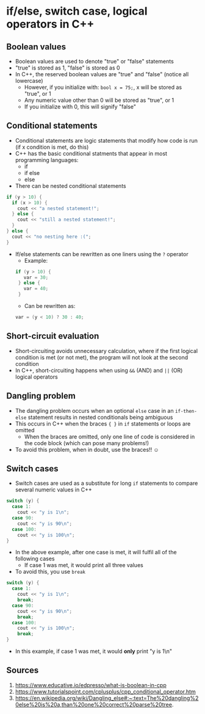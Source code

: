 # if/else, switch case, logical operators in C++

## Boolean values
* Boolean values are used to denote "true" or "false" statements
* "true" is stored as 1, "false" is stored as 0
* In C++, the reserved boolean values are "true" and "false" (notice all lowercase)
  * However, if you initialize with: `bool x = 75;`, x will be stored as "true", or 1
  * Any numeric value other than 0 will be stored as "true", or 1
  * If you initialize with 0, this will signify "false"

## Conditional statements
* Conditional statements are logic statements that modify how code is run (if x condition is met, do this)
* C++ has the basic conditional statments that appear in most programming languages:
  * if
  * if else
  * else
* There can be nested conditional statements 
```C++
if (y > 10) {
  if (x > 10) {
    cout << "a nested statement!";
  } else {
    cout << "still a nested statement!";
  } 
} else {
  cout << "no nesting here :(";
}
```
* If/else statements can be rewritten as one liners using the `?` operator
  * Example: 
   ```C++
   if (y > 10) {
      var = 30;
    } else {
      var = 40;
    }
    ```
  * Can be rewritten as:
   ```C++
   var = (y < 10) ? 30 : 40;
   ```

## Short-circuit evaluation
* Short-circuiting avoids unnecessary calculation, where if the first logical condition is met (or not met), the program will not look at the second condition
* In C++, short-circuiting happens when using `&&` (AND) and `||` (OR) logical operators

## Dangling problem
* The dangling problem occurs when an optional `else` case in an `if-then-else` statement results in nested conditionals being ambiguous
* This occurs in C++ when the braces `{ }` in `if` statements or loops are omitted
  * When the braces are omitted, only one line of code is considered in the code block (which can pose many problems!)
* To avoid this problem, when in doubt, use the braces!! ☺

## Switch cases
* Switch cases are used as a substitute for long `if` statements to compare several numeric values in C++
```C++
switch (y) {
  case 1:
    cout << "y is 1\n";
  case 90:
    cout << "y is 90\n";
  case 100:
    cout << "y is 100\n";
}
```
* In the above example, after one case is met, it will fulfil all of the following cases
  * If case 1 was met, it would print all three values
* To avoid this, you use `break`
```C++
switch (y) {
  case 1:
    cout << "y is 1\n";
    break;
  case 90:
    cout << "y is 90\n";
    break;
  case 100:
    cout << "y is 100\n";
    break;
}
```
* In this example, if case 1 was met, it would **only** print "y is 1\n"


## Sources
1. https://www.educative.io/edpresso/what-is-boolean-in-cpp
2. https://www.tutorialspoint.com/cplusplus/cpp_conditional_operator.htm
3. https://en.wikipedia.org/wiki/Dangling_else#:~:text=The%20dangling%20else%20is%20a,than%20one%20correct%20parse%20tree.
